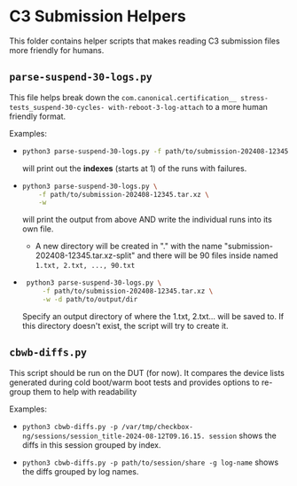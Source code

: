# C3 Submission Helpers

This folder contains helper scripts that makes reading C3
submission files more friendly for humans.

## `parse-suspend-30-logs.py`

This file helps break down the `com.canonical.certification__
stress-tests_suspend-30-cycles-
with-reboot-3-log-attach` to a more human friendly format.

Examples:

- ```bash
  python3 parse-suspend-30-logs.py -f path/to/submission-202408-12345.tar.xz
  ```

   will print out the **indexes** (starts at 1) of the runs with failures.

- ```bash
  python3 parse-suspend-30-logs.py \
      -f path/to/submission-202408-12345.tar.xz \
      -w
  ```

   will print the output from above AND write the individual runs into its own
   file.
  - A new directory will be created in "." with the name
   "submission-202408-12345.tar.xz-split" and there will be
   90 files inside named `1.txt, 2.txt, ..., 90.txt`

- ```bash
   python3 parse-suspend-30-logs.py \
       -f path/to/submission-202408-12345.tar.xz \
       -w -d path/to/output/dir
   ```

   Specify an output directory of where the 1.txt, 2.txt... will be saved to.
   If this directory doesn't exist, the script will try to create it.
  
## `cbwb-diffs.py`

This script should be run on the DUT (for now).
It compares the device lists generated during cold boot/warm boot
tests and provides options to re-group them to help with readability

Examples:

- `python3 cbwb-diffs.py -p
/var/tmp/checkbox-ng/sessions/session_title-2024-08-12T09.16.15.
session` shows the diffs in this session grouped by index.

- `python3 cbwb-diffs.py -p path/to/session/share
   -g log-name` shows the diffs grouped by log names.
